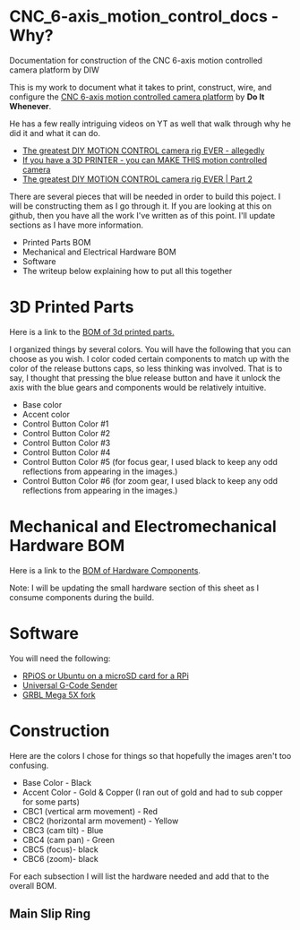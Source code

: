 # CNC_6-axis_motion_control_docs - Why?
Documentation for construction of the CNC 6-axis motion controlled camera platform by DIW

This is my work to document what it takes to print, construct, wire, and configure the [CNC 6-axis motion controlled camera platform](https://www.thingiverse.com/thing:4652484) by **Do It Whenever**.

He has a few really intriguing videos on YT as well that walk through why he did it and what it can do.
* [The greatest DIY MOTION CONTROL camera rig EVER - allegedly](https://www.youtube.com/watch?v=WNtC9EkYCYQ)
* [If you have a 3D PRINTER - you can MAKE THIS motion controlled camera](https://www.youtube.com/watch?v=UMwUnzjZ8Ao)
* [The greatest DIY MOTION CONTROL camera rig EVER | Part 2](https://www.youtube.com/watch?v=kPe2O8CkQAY)

There are several pieces that will be needed in order to build this poject.  I will be constructing them as I go through it.  If you are looking at this on github, then you have all the work I've written as of this point.  I'll update sections as I have more information.
* Printed Parts BOM
* Mechanical and Electrical Hardware BOM
* Software
* The writeup below explaining how to put all this together

# 3D Printed Parts
Here is a link to the [BOM of 3d printed parts.](https://github.com/Lukens4242/CNC_6-axis_motion_control_docs/blob/main/BOM%203d%20printed%20parts.ods)

I organized things by several colors.  You will have the following that you can choose as you wish.  I color coded certain components to match up with the color of the release buttons caps, so less thinking was involved.  That is to say, I thought that pressing the blue release button and have it unlock the axis with the blue gears and components would be relatively intuitive.
* Base color
* Accent color
* Control Button Color #1
* Control Button Color #2
* Control Button Color #3
* Control Button Color #4
* Control Button Color #5 (for focus gear, I used black to keep any odd reflections from appearing in the images.)
* Control Button Color #6 (for zoom gear, I used black to keep any odd reflections from appearing in the images.)

# Mechanical and Electromechanical Hardware BOM
Here is a link to the [BOM of Hardware Components](https://github.com/Lukens4242/CNC_6-axis_motion_control_docs/blob/main/BOM%20Hardware.ods).

Note: I will be updating the small hardware section of this sheet as I consume components during the build.

# Software
You will need the following:
* [RPiOS or Ubuntu on a microSD card for a RPi](https://www.raspberrypi.com/software/)
* [Universal G-Code Sender](https://winder.github.io/ugs_website/)
* [GRBL Mega 5X fork](https://github.com/fra589/grbl-Mega-5X)

# Construction

Here are the colors I chose for things so that hopefully the images aren't too confusing.
* Base Color - Black
* Accent Color - Gold & Copper (I ran out of gold and had to sub copper for some parts)
* CBC1 (vertical arm movement) - Red
* CBC2 (horizontal arm movement) - Yellow
* CBC3 (cam tilt) - Blue
* CBC4 (cam pan) - Green
* CBC5 (focus)- black
* CBC6 (zoom)- black

For each subsection I will list the hardware needed and add that to the overall BOM.

## Main Slip Ring
